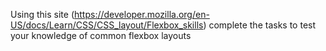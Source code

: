 Using this site (https://developer.mozilla.org/en-US/docs/Learn/CSS/CSS_layout/Flexbox_skills) complete the tasks to test your knowledge of common flexbox layouts
